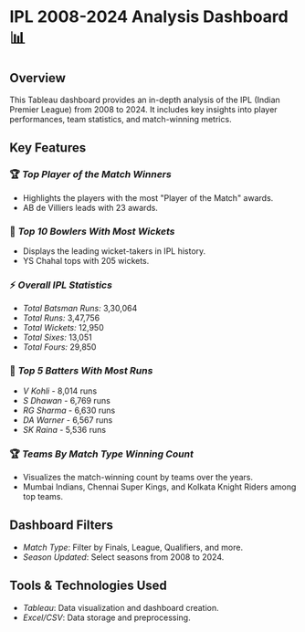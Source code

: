# IPL 2008-2024 Analysis Dashboard 📊

## Overview
This Tableau dashboard provides an in-depth analysis of the IPL (Indian Premier League) from 2008 to 2024. It includes key insights into player performances, team statistics, and match-winning metrics.

## Key Features
### 🏆 *Top Player of the Match Winners*
- Highlights the players with the most "Player of the Match" awards.
- AB de Villiers leads with 23 awards.

### 🎯 *Top 10 Bowlers With Most Wickets*
- Displays the leading wicket-takers in IPL history.
- YS Chahal tops with 205 wickets.

### ⚡ *Overall IPL Statistics*
- *Total Batsman Runs:* 3,30,064
- *Total Runs:* 3,47,756
- *Total Wickets:* 12,950
- *Total Sixes:* 13,051
- *Total Fours:* 29,850

### 🏏 *Top 5 Batters With Most Runs*
- *V Kohli* - 8,014 runs
- *S Dhawan* - 6,769 runs
- *RG Sharma* - 6,630 runs
- *DA Warner* - 6,567 runs
- *SK Raina* - 5,536 runs

### 🏆 *Teams By Match Type Winning Count*
- Visualizes the match-winning count by teams over the years.
- Mumbai Indians, Chennai Super Kings, and Kolkata Knight Riders among top teams.

## Dashboard Filters
- *Match Type*: Filter by Finals, League, Qualifiers, and more.
- *Season Updated*: Select seasons from 2008 to 2024.

## Tools & Technologies Used
- *Tableau*: Data visualization and dashboard creation.
- *Excel/CSV*: Data storage and preprocessing.
